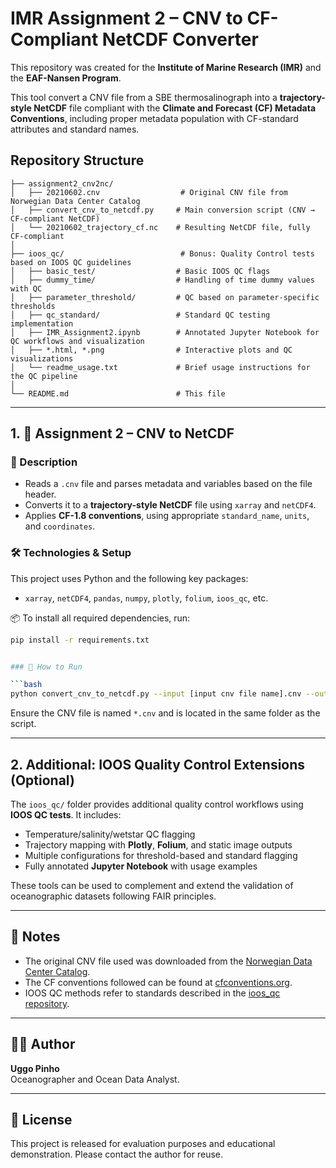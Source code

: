 # IMR Assignment 2 – CNV to CF-Compliant NetCDF Converter

This repository was created for the **Institute of Marine Research (IMR)** and the **EAF-Nansen Program**.

This tool convert a CNV file from a SBE thermosalinograph into a **trajectory-style NetCDF** file compliant with the **Climate and Forecast (CF) Metadata Conventions**, including proper metadata population with CF-standard attributes and standard names.

## Repository Structure

```
├── assignment2_cnv2nc/
│   ├── 20210602.cnv                  # Original CNV file from Norwegian Data Center Catalog
│   ├── convert_cnv_to_netcdf.py     # Main conversion script (CNV → CF-compliant NetCDF)
│   └── 20210602_trajectory_cf.nc    # Resulting NetCDF file, fully CF-compliant
│
├── ioos_qc/                          # Bonus: Quality Control tests based on IOOS QC guidelines
│   ├── basic_test/                  # Basic IOOS QC flags
│   ├── dummy_time/                  # Handling of time dummy values with QC
│   ├── parameter_threshold/         # QC based on parameter-specific thresholds
│   ├── qc_standard/                 # Standard QC testing implementation
│   ├── IMR_Assignment2.ipynb        # Annotated Jupyter Notebook for QC workflows and visualization
│   ├── *.html, *.png                # Interactive plots and QC visualizations
│   └── readme_usage.txt             # Brief usage instructions for the QC pipeline
│
└── README.md                        # This file
```

---

## 1. 🧪 Assignment 2 – CNV to NetCDF

### 📄 Description
- Reads a `.cnv` file and parses metadata and variables based on the file header.
- Converts it to a **trajectory-style NetCDF** file using `xarray` and `netCDF4`.
- Applies **CF-1.8 conventions**, using appropriate `standard_name`, `units`, and `coordinates`.

### 🛠 Technologies & Setup

This project uses Python and the following key packages:
- `xarray`, `netCDF4`, `pandas`, `numpy`, `plotly`, `folium`, `ioos_qc`, etc.

📦 To install all required dependencies, run:

```bash
pip install -r requirements.txt


### 🚀 How to Run

```bash
python convert_cnv_to_netcdf.py --input [input cnv file name].cnv --output [output nc file name].nc
```

Ensure the CNV file is named `*.cnv` and is located in the same folder as the script.

---

## 2. Additional: IOOS Quality Control Extensions (Optional)

The `ioos_qc/` folder provides additional quality control workflows using **IOOS QC tests**. It includes:
- Temperature/salinity/wetstar QC flagging
- Trajectory mapping with **Plotly**, **Folium**, and static image outputs
- Multiple configurations for threshold-based and standard flagging
- Fully annotated **Jupyter Notebook** with usage examples

These tools can be used to complement and extend the validation of oceanographic datasets following FAIR principles.

---

## 📌 Notes

- The original CNV file used was downloaded from the [Norwegian Data Center Catalog](http://metadata.nmdc.no/metadata-api/landingpage/6eaf5271f09577e8743dc87d7fe7bf41).
- The CF conventions followed can be found at [cfconventions.org](https://cfconventions.org/Data/cf-conventions/cf-conventions-1.12/cf-conventions.html).
- IOOS QC methods refer to standards described in the [ioos_qc repository](https://github.com/ioos/ioos_qc).

---

## 🧑‍💼 Author

**Uggo Pinho**  
Oceanographer and Ocean Data Analyst.

---

## 🐳 License

This project is released for evaluation purposes and educational demonstration. Please contact the author for reuse.
